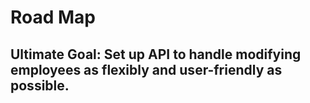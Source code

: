 # Road Map

## Ultimate Goal: Set up API to handle modifying employees as flexibly and user-friendly as possible.